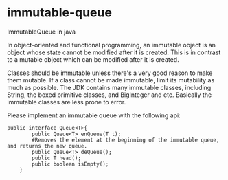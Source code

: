 # immutable-queue
ImmutableQueue in java

In object-oriented and functional programming, an immutable object is an object whose state cannot be modified after it is created. This is in contrast to a mutable object which can be modified after it is created.

Classes should be immutable unless there's a very good reason to make them mutable. If a class cannot be made immutable, limit its mutability as much as possible. The JDK contains many immutable classes, including String, the boxed primitive classes, and BigInteger and etc. Basically the immutable classes are less prone to error.

Please implement an immutable queue with the following api:



    public interface Queue<T>{
            public Queue<T> enQueue(T t);
            #Removes the element at the beginning of the immutable queue, and returns the new queue.
            public Queue<T> deQueue();
            public T head();
            public boolean isEmpty();
        }
